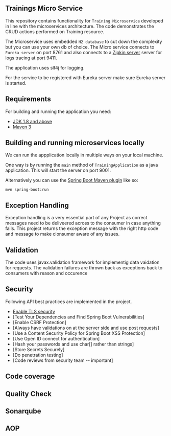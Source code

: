 ## Trainings Micro Service
This repository contains functionality for `Training Microservice` developed in line with  the microservices architecture. The code demonstrates the CRUD actions performed on Training resource.

The Microservice uses embedded `H2 database` to cut down the complexity but you can use your own db of choice. The Micro service connects to `Eureka server` on port 8761 and also connects to a [Zipkin server](https://search.maven.org/remote_content?g=io.zipkin&a=zipkin-server&v=LATEST&c=exec) server for logs tracing at port 9411.

The application uses slf4j for logging.

For the service to be registered with Eureka server make sure Eureka server is started.


## Requirements

For building and running the application you need:

- [JDK 1.8 and above](http://www.oracle.com/technetwork/java/javase/downloads/jdk8-downloads-2133151.html)
- [Maven 3](https://maven.apache.org)



## Building and running microservices locally

We can run the appplication locally in multiple ways on your local machine.

One way is by running the `main` method of `TrainingApplication` as a java application. This will start the server on port 9001.

Alternatively you can use the [Spring Boot Maven plugin](https://docs.spring.io/spring-boot/docs/current/reference/html/build-tool-plugins-maven-plugin.html) like so:

```shell
mvn spring-boot:run
```

## Exception Handling
Exception handling is a very essential part of any Project as correct messages need to be deliveered across to the consumer in case anything fails.
This project returns the exception message with the right http code and message to make cionsumer aware of any issues.

## Validation
The code uses javax.validation framework for implementig data vaidation for requests.
The validation failures are thrown back as exceptions back to consumers with reason and occurence

## Security
Following API best practices are implemented in the project.
- [Enable TLS security](https://tools.ietf.org/html/rfc8446)
- [Test Your Dependencies and Find Spring Boot Vulnerabilities]
- [Enable CSRF Protection] 
- [Always have validations on at the server side and use post requests]
- [Use a Content Security Policy for Spring Boot XSS Protection]
- [Use Open ID connect for authentication]
- [Hash your passwords and use char[] rather than strings]
- [Store Secrets Securely]
- [Do penetration testing]
- [Code reviews from security team -- important]

## Code coverage
## Quality Check
## Sonarqube
## AOP






